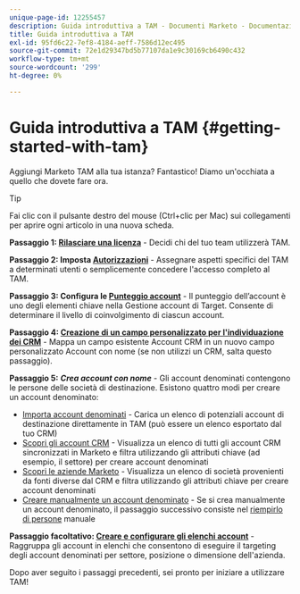 ```yaml
---
unique-page-id: 12255457
description: Guida introduttiva a TAM - Documenti Marketo - Documentazione del prodotto
title: Guida introduttiva a TAM
exl-id: 95fd6c22-7ef8-4184-aeff-7586d12ec495
source-git-commit: 72e1d29347bd5b77107da1e9c30169cb6490c432
workflow-type: tm+mt
source-wordcount: '299'
ht-degree: 0%

---
```


# Guida introduttiva a TAM {#getting-started-with-tam}

Aggiungi Marketo TAM alla tua istanza? Fantastico! Diamo un&#39;occhiata a quello che dovete fare ora.

>[!TIP]
>
>Fai clic con il pulsante destro del mouse (Ctrl+clic per Mac) sui collegamenti per aprire ogni articolo in una nuova scheda.

**Passaggio 1: [Rilasciare una licenza](/help/marketo/product-docs/target-account-management/setup-tam/issue-a-license.md)** - Decidi chi del tuo team utilizzerà TAM.

**Passaggio 2: Imposta [Autorizzazioni](/help/marketo/product-docs/target-account-management/setup-tam/permissions.md)** - Assegnare aspetti specifici del TAM a determinati utenti o semplicemente concedere l&#39;accesso completo al TAM.

**Passaggio 3: Configura le [Punteggio account](/help/marketo/product-docs/target-account-management/setup-tam/account-score.md)** - Il punteggio dell’account è uno degli elementi chiave nella Gestione account di Target. Consente di determinare il livello di coinvolgimento di ciascun account.

**Passaggio 4: [Creazione di un campo personalizzato per l&#39;individuazione dei CRM](/help/marketo/product-docs/target-account-management/setup-tam/create-a-custom-field-for-crm-discovery.md)** - Mappa un campo esistente Account CRM in un nuovo campo personalizzato Account con nome (se non utilizzi un CRM, salta questo passaggio).

**Passaggio 5:** **_Crea account con nome_** - Gli account denominati contengono le persone delle società di destinazione. Esistono quattro modi per creare un account denominato:

* [Importa account denominati](/help/marketo/product-docs/target-account-management/target/named-accounts/import-named-accounts.md) - Carica un elenco di potenziali account di destinazione direttamente in TAM (può essere un elenco esportato dal tuo CRM)
* [Scopri gli account CRM](/help/marketo/product-docs/target-account-management/target/named-accounts/discover-accounts.md#discover-crm-accounts) - Visualizza un elenco di tutti gli account CRM sincronizzati in Marketo e filtra utilizzando gli attributi chiave (ad esempio, il settore) per creare account denominati
* [Scopri le aziende Marketo](/help/marketo/product-docs/target-account-management/target/named-accounts/discover-accounts.md#discover-marketo-companies) - Visualizza un elenco di società provenienti da fonti diverse dal CRM e filtra utilizzando gli attributi chiave per creare account denominati
* [Creare manualmente un account denominato](/help/marketo/product-docs/target-account-management/target/named-accounts/create-a-named-account.md) - Se si crea manualmente un account denominato, il passaggio successivo consiste nel [riempirlo di persone](/help/marketo/product-docs/target-account-management/target/named-accounts/add-people-to-a-named-account.md) manuale

**Passaggio facoltativo: [Creare e configurare gli elenchi account](/help/marketo/product-docs/target-account-management/target/account-lists.md#create-a-new-account-list)** - Raggruppa gli account in elenchi che consentono di eseguire il targeting degli account denominati per settore, posizione o dimensione dell&#39;azienda.

Dopo aver seguito i passaggi precedenti, sei pronto per iniziare a utilizzare TAM!
